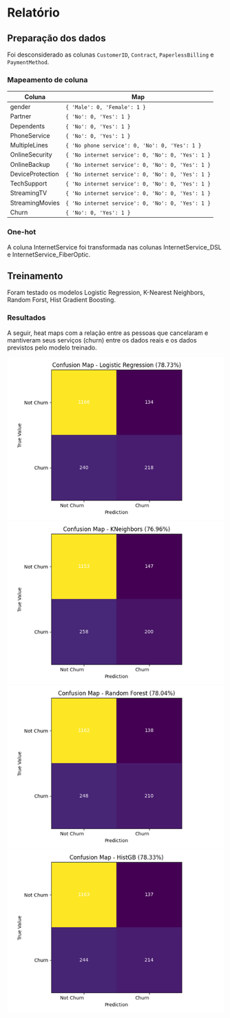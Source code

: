 # Relatório

## Preparação dos dados
Foi desconsiderado as colunas `CustomerID`, `Contract`, `PaperlessBilling` e `PaymentMethod`.

### Mapeamento de coluna
| Coluna | Map |
| ---- | --- |
| gender | `{ 'Male': 0, 'Female': 1 }` |
| Partner | `{ 'No': 0, 'Yes': 1 }` |
| Dependents | `{ 'No': 0, 'Yes': 1 }` |
| PhoneService | `{ 'No': 0, 'Yes': 1 }` |
| MultipleLines | `{ 'No phone service': 0, 'No': 0, 'Yes': 1 }` |
| OnlineSecurity | `{ 'No internet service': 0, 'No': 0, 'Yes': 1 }` |
| OnlineBackup | `{ 'No internet service': 0, 'No': 0, 'Yes': 1 }` |
| DeviceProtection | `{ 'No internet service': 0, 'No': 0, 'Yes': 1 }` |
| TechSupport | `{ 'No internet service': 0, 'No': 0, 'Yes': 1 }` |
| StreamingTV | `{ 'No internet service': 0, 'No': 0, 'Yes': 1 }` |
| StreamingMovies | `{ 'No internet service': 0, 'No': 0, 'Yes': 1 }` |
| Churn | `{ 'No': 0, 'Yes': 1 }` |

### One-hot
A coluna InternetService foi transformada nas colunas InternetService_DSL e InternetService_FiberOptic.

## Treinamento
Foram testado os modelos Logistic Regression, K-Nearest Neighbors, Random Forst, Hist Gradient Boosting.

### Resultados

A seguir, heat maps com a relação entre as pessoas que cancelaram e mantiveram seus serviços (churn) entre os dados reais e os dados previstos pelo modelo treinado.

![Logistic Regression Heatmap](images/matrix-logistic-regression.png)
![KNeighbors Heatmap](images/matrix-kneighbors.png)
![Random Forest Heatmap](images/matrix-random-forest.png)
![Hist Gradient Boosting Heatmap](images/matrix-histgb.png)